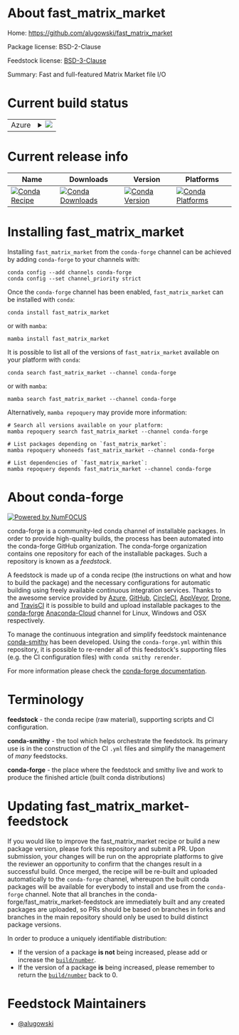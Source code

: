 About fast_matrix_market
========================

Home: https://github.com/alugowski/fast_matrix_market

Package license: BSD-2-Clause

Feedstock license: [BSD-3-Clause](https://github.com/conda-forge/fast_matrix_market-feedstock/blob/main/LICENSE.txt)

Summary: Fast and full-featured Matrix Market file I/O

Current build status
====================


<table>
    
  <tr>
    <td>Azure</td>
    <td>
      <details>
        <summary>
          <a href="https://dev.azure.com/conda-forge/feedstock-builds/_build/latest?definitionId=18633&branchName=main">
            <img src="https://dev.azure.com/conda-forge/feedstock-builds/_apis/build/status/fast_matrix_market-feedstock?branchName=main">
          </a>
        </summary>
        <table>
          <thead><tr><th>Variant</th><th>Status</th></tr></thead>
          <tbody><tr>
              <td>linux_64_python3.10.____cpython</td>
              <td>
                <a href="https://dev.azure.com/conda-forge/feedstock-builds/_build/latest?definitionId=18633&branchName=main">
                  <img src="https://dev.azure.com/conda-forge/feedstock-builds/_apis/build/status/fast_matrix_market-feedstock?branchName=main&jobName=linux&configuration=linux%20linux_64_python3.10.____cpython" alt="variant">
                </a>
              </td>
            </tr><tr>
              <td>linux_64_python3.11.____cpython</td>
              <td>
                <a href="https://dev.azure.com/conda-forge/feedstock-builds/_build/latest?definitionId=18633&branchName=main">
                  <img src="https://dev.azure.com/conda-forge/feedstock-builds/_apis/build/status/fast_matrix_market-feedstock?branchName=main&jobName=linux&configuration=linux%20linux_64_python3.11.____cpython" alt="variant">
                </a>
              </td>
            </tr><tr>
              <td>linux_64_python3.8.____cpython</td>
              <td>
                <a href="https://dev.azure.com/conda-forge/feedstock-builds/_build/latest?definitionId=18633&branchName=main">
                  <img src="https://dev.azure.com/conda-forge/feedstock-builds/_apis/build/status/fast_matrix_market-feedstock?branchName=main&jobName=linux&configuration=linux%20linux_64_python3.8.____cpython" alt="variant">
                </a>
              </td>
            </tr><tr>
              <td>linux_64_python3.9.____cpython</td>
              <td>
                <a href="https://dev.azure.com/conda-forge/feedstock-builds/_build/latest?definitionId=18633&branchName=main">
                  <img src="https://dev.azure.com/conda-forge/feedstock-builds/_apis/build/status/fast_matrix_market-feedstock?branchName=main&jobName=linux&configuration=linux%20linux_64_python3.9.____cpython" alt="variant">
                </a>
              </td>
            </tr><tr>
              <td>osx_64_python3.10.____cpython</td>
              <td>
                <a href="https://dev.azure.com/conda-forge/feedstock-builds/_build/latest?definitionId=18633&branchName=main">
                  <img src="https://dev.azure.com/conda-forge/feedstock-builds/_apis/build/status/fast_matrix_market-feedstock?branchName=main&jobName=osx&configuration=osx%20osx_64_python3.10.____cpython" alt="variant">
                </a>
              </td>
            </tr><tr>
              <td>osx_64_python3.11.____cpython</td>
              <td>
                <a href="https://dev.azure.com/conda-forge/feedstock-builds/_build/latest?definitionId=18633&branchName=main">
                  <img src="https://dev.azure.com/conda-forge/feedstock-builds/_apis/build/status/fast_matrix_market-feedstock?branchName=main&jobName=osx&configuration=osx%20osx_64_python3.11.____cpython" alt="variant">
                </a>
              </td>
            </tr><tr>
              <td>osx_64_python3.8.____cpython</td>
              <td>
                <a href="https://dev.azure.com/conda-forge/feedstock-builds/_build/latest?definitionId=18633&branchName=main">
                  <img src="https://dev.azure.com/conda-forge/feedstock-builds/_apis/build/status/fast_matrix_market-feedstock?branchName=main&jobName=osx&configuration=osx%20osx_64_python3.8.____cpython" alt="variant">
                </a>
              </td>
            </tr><tr>
              <td>osx_64_python3.9.____cpython</td>
              <td>
                <a href="https://dev.azure.com/conda-forge/feedstock-builds/_build/latest?definitionId=18633&branchName=main">
                  <img src="https://dev.azure.com/conda-forge/feedstock-builds/_apis/build/status/fast_matrix_market-feedstock?branchName=main&jobName=osx&configuration=osx%20osx_64_python3.9.____cpython" alt="variant">
                </a>
              </td>
            </tr><tr>
              <td>win_64_python3.10.____cpython</td>
              <td>
                <a href="https://dev.azure.com/conda-forge/feedstock-builds/_build/latest?definitionId=18633&branchName=main">
                  <img src="https://dev.azure.com/conda-forge/feedstock-builds/_apis/build/status/fast_matrix_market-feedstock?branchName=main&jobName=win&configuration=win%20win_64_python3.10.____cpython" alt="variant">
                </a>
              </td>
            </tr><tr>
              <td>win_64_python3.11.____cpython</td>
              <td>
                <a href="https://dev.azure.com/conda-forge/feedstock-builds/_build/latest?definitionId=18633&branchName=main">
                  <img src="https://dev.azure.com/conda-forge/feedstock-builds/_apis/build/status/fast_matrix_market-feedstock?branchName=main&jobName=win&configuration=win%20win_64_python3.11.____cpython" alt="variant">
                </a>
              </td>
            </tr><tr>
              <td>win_64_python3.8.____cpython</td>
              <td>
                <a href="https://dev.azure.com/conda-forge/feedstock-builds/_build/latest?definitionId=18633&branchName=main">
                  <img src="https://dev.azure.com/conda-forge/feedstock-builds/_apis/build/status/fast_matrix_market-feedstock?branchName=main&jobName=win&configuration=win%20win_64_python3.8.____cpython" alt="variant">
                </a>
              </td>
            </tr><tr>
              <td>win_64_python3.9.____cpython</td>
              <td>
                <a href="https://dev.azure.com/conda-forge/feedstock-builds/_build/latest?definitionId=18633&branchName=main">
                  <img src="https://dev.azure.com/conda-forge/feedstock-builds/_apis/build/status/fast_matrix_market-feedstock?branchName=main&jobName=win&configuration=win%20win_64_python3.9.____cpython" alt="variant">
                </a>
              </td>
            </tr>
          </tbody>
        </table>
      </details>
    </td>
  </tr>
</table>

Current release info
====================

| Name | Downloads | Version | Platforms |
| --- | --- | --- | --- |
| [![Conda Recipe](https://img.shields.io/badge/recipe-fast_matrix_market-green.svg)](https://anaconda.org/conda-forge/fast_matrix_market) | [![Conda Downloads](https://img.shields.io/conda/dn/conda-forge/fast_matrix_market.svg)](https://anaconda.org/conda-forge/fast_matrix_market) | [![Conda Version](https://img.shields.io/conda/vn/conda-forge/fast_matrix_market.svg)](https://anaconda.org/conda-forge/fast_matrix_market) | [![Conda Platforms](https://img.shields.io/conda/pn/conda-forge/fast_matrix_market.svg)](https://anaconda.org/conda-forge/fast_matrix_market) |

Installing fast_matrix_market
=============================

Installing `fast_matrix_market` from the `conda-forge` channel can be achieved by adding `conda-forge` to your channels with:

```
conda config --add channels conda-forge
conda config --set channel_priority strict
```

Once the `conda-forge` channel has been enabled, `fast_matrix_market` can be installed with `conda`:

```
conda install fast_matrix_market
```

or with `mamba`:

```
mamba install fast_matrix_market
```

It is possible to list all of the versions of `fast_matrix_market` available on your platform with `conda`:

```
conda search fast_matrix_market --channel conda-forge
```

or with `mamba`:

```
mamba search fast_matrix_market --channel conda-forge
```

Alternatively, `mamba repoquery` may provide more information:

```
# Search all versions available on your platform:
mamba repoquery search fast_matrix_market --channel conda-forge

# List packages depending on `fast_matrix_market`:
mamba repoquery whoneeds fast_matrix_market --channel conda-forge

# List dependencies of `fast_matrix_market`:
mamba repoquery depends fast_matrix_market --channel conda-forge
```


About conda-forge
=================

[![Powered by
NumFOCUS](https://img.shields.io/badge/powered%20by-NumFOCUS-orange.svg?style=flat&colorA=E1523D&colorB=007D8A)](https://numfocus.org)

conda-forge is a community-led conda channel of installable packages.
In order to provide high-quality builds, the process has been automated into the
conda-forge GitHub organization. The conda-forge organization contains one repository
for each of the installable packages. Such a repository is known as a *feedstock*.

A feedstock is made up of a conda recipe (the instructions on what and how to build
the package) and the necessary configurations for automatic building using freely
available continuous integration services. Thanks to the awesome service provided by
[Azure](https://azure.microsoft.com/en-us/services/devops/), [GitHub](https://github.com/),
[CircleCI](https://circleci.com/), [AppVeyor](https://www.appveyor.com/),
[Drone](https://cloud.drone.io/welcome), and [TravisCI](https://travis-ci.com/)
it is possible to build and upload installable packages to the
[conda-forge](https://anaconda.org/conda-forge) [Anaconda-Cloud](https://anaconda.org/)
channel for Linux, Windows and OSX respectively.

To manage the continuous integration and simplify feedstock maintenance
[conda-smithy](https://github.com/conda-forge/conda-smithy) has been developed.
Using the ``conda-forge.yml`` within this repository, it is possible to re-render all of
this feedstock's supporting files (e.g. the CI configuration files) with ``conda smithy rerender``.

For more information please check the [conda-forge documentation](https://conda-forge.org/docs/).

Terminology
===========

**feedstock** - the conda recipe (raw material), supporting scripts and CI configuration.

**conda-smithy** - the tool which helps orchestrate the feedstock.
                   Its primary use is in the construction of the CI ``.yml`` files
                   and simplify the management of *many* feedstocks.

**conda-forge** - the place where the feedstock and smithy live and work to
                  produce the finished article (built conda distributions)


Updating fast_matrix_market-feedstock
=====================================

If you would like to improve the fast_matrix_market recipe or build a new
package version, please fork this repository and submit a PR. Upon submission,
your changes will be run on the appropriate platforms to give the reviewer an
opportunity to confirm that the changes result in a successful build. Once
merged, the recipe will be re-built and uploaded automatically to the
`conda-forge` channel, whereupon the built conda packages will be available for
everybody to install and use from the `conda-forge` channel.
Note that all branches in the conda-forge/fast_matrix_market-feedstock are
immediately built and any created packages are uploaded, so PRs should be based
on branches in forks and branches in the main repository should only be used to
build distinct package versions.

In order to produce a uniquely identifiable distribution:
 * If the version of a package **is not** being increased, please add or increase
   the [``build/number``](https://docs.conda.io/projects/conda-build/en/latest/resources/define-metadata.html#build-number-and-string).
 * If the version of a package **is** being increased, please remember to return
   the [``build/number``](https://docs.conda.io/projects/conda-build/en/latest/resources/define-metadata.html#build-number-and-string)
   back to 0.

Feedstock Maintainers
=====================

* [@alugowski](https://github.com/alugowski/)


